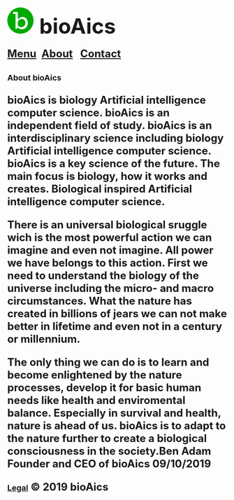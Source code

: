 # <a href="https://bioaics.github.io"><img width="60px" src="/bioAics.svg" /></a> &nbsp;<strong><font size="7">bioAics</font></strong>
<strong><font size="5"><a href="https://bioaics.github.io/menu">Menu</a></font></strong>&nbsp;&nbsp;&nbsp;<strong><font size="5"><a href="https://bioaics.github.io/about">About</a>&nbsp;&nbsp;&nbsp;<strong><font size="5"><a href="https://bioaics.github.io/contact">Contact</a></font></strong>
<p><strong><font size="4">About bioAics</font></strong></p>
<p>bioAics is biology Artificial intelligence computer science. bioAics is an independent field of study. bioAics is an interdisciplinary science including biology Artificial intelligence computer science. bioAics is a key science of the future. The main focus is biology, how it works and creates. Biological inspired Artificial intelligence computer science.</p>
<p>There is an universal biological sruggle wich is the most powerful action we can imagine and even not imagine. All power we have belongs to this action. First we need to understand the biology of the universe including the micro- and macro circumstances. What the nature has created in billions of jears we can not make better in lifetime and even not in a century or millennium.</p>
<p>The only thing we can do is to learn and become enlightened by the nature processes, develop it for basic human needs like health and enviromental balance. Especially in survival and health, nature is ahead of us. bioAics is to adapt to the nature further to create a biological consciousness in the society.Ben Adam Founder and CEO of bioAics 09/10/2019</p>

<strong><font size="4"><a href="https://bioaics.github.io/legal">Legal</a></font></strong> © 2019 bioAics
